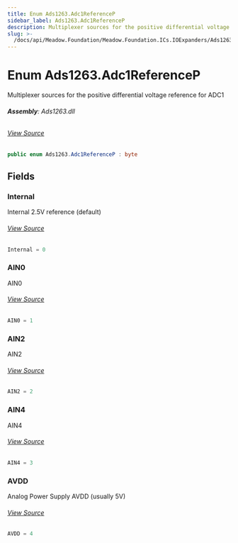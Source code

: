 ```yaml
---
title: Enum Ads1263.Adc1ReferenceP
sidebar_label: Ads1263.Adc1ReferenceP
description: Multiplexer sources for the positive differential voltage reference for ADC1
slug: >-
  /docs/api/Meadow.Foundation/Meadow.Foundation.ICs.IOExpanders/Ads1263.Adc1ReferenceP
---
```

# Enum Ads1263.Adc1ReferenceP
Multiplexer sources for the positive differential voltage reference for ADC1

###### **Assembly**: Ads1263.dll
###### [View Source](https://github.com/WildernessLabs/Meadow.Foundation.git/blob/develop/Source/Meadow.Foundation.Peripherals/ICs.IOExpanders.Ads1263/Driver/Ads1263.Enums.cs#L43)
```csharp title="Declaration"
public enum Ads1263.Adc1ReferenceP : byte
```
## Fields
### Internal
Internal 2.5V reference (default)
###### [View Source](https://github.com/WildernessLabs/Meadow.Foundation.git/blob/develop/Source/Meadow.Foundation.Peripherals/ICs.IOExpanders.Ads1263/Driver/Ads1263.Enums.cs#L46)
```csharp title="Declaration"
Internal = 0
```
### AIN0
AIN0
###### [View Source](https://github.com/WildernessLabs/Meadow.Foundation.git/blob/develop/Source/Meadow.Foundation.Peripherals/ICs.IOExpanders.Ads1263/Driver/Ads1263.Enums.cs#L48)
```csharp title="Declaration"
AIN0 = 1
```
### AIN2
AIN2
###### [View Source](https://github.com/WildernessLabs/Meadow.Foundation.git/blob/develop/Source/Meadow.Foundation.Peripherals/ICs.IOExpanders.Ads1263/Driver/Ads1263.Enums.cs#L50)
```csharp title="Declaration"
AIN2 = 2
```
### AIN4
AIN4
###### [View Source](https://github.com/WildernessLabs/Meadow.Foundation.git/blob/develop/Source/Meadow.Foundation.Peripherals/ICs.IOExpanders.Ads1263/Driver/Ads1263.Enums.cs#L52)
```csharp title="Declaration"
AIN4 = 3
```
### AVDD
Analog Power Supply AVDD (usually 5V)
###### [View Source](https://github.com/WildernessLabs/Meadow.Foundation.git/blob/develop/Source/Meadow.Foundation.Peripherals/ICs.IOExpanders.Ads1263/Driver/Ads1263.Enums.cs#L54)
```csharp title="Declaration"
AVDD = 4
```

